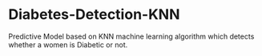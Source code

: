 # Diabetes-Detection-KNN
Predictive Model based on KNN machine learning algorithm which detects whether a women is Diabetic or not.
